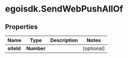 # egoisdk.SendWebPushAllOf

## Properties

Name | Type | Description | Notes
------------ | ------------- | ------------- | -------------
**siteId** | **Number** |  | [optional] 


